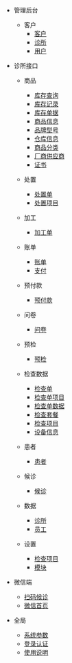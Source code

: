 - 管理后台
    - 客户
        - [客户](/管理/客户.md)
        - [诊所](/管理/诊所.md)
        - [用户](/管理/用户.md)
- 诊所接口      
    - 商品
      - [库存查询](/诊所/商品/库存查询.md)
      - [库存记录](/诊所/商品/库存记录.md)
      - [库存单据](/诊所/商品/库存单据.md)
      - [商品信息](/诊所/商品/商品信息.md)
      - [品牌型号](/诊所/商品/品牌型号.md)
      - [仓库信息](/诊所/商品/仓库信息.md)
      - [商品分类](/诊所/商品/商品分类.md)
      - [厂商供应商](/诊所/商品/厂商供应商.md)
      - [证书](/诊所/商品/证书.md)

    - 处置
      - [处置单](/诊所/处置/处置单.md)
      - [处置项目](/诊所/处置/处置项目.md)
      
    - 加工
      - [加工单](/诊所/加工/加工单.md)

    - 账单
      - [账单](/诊所/账单/账单.md)
      - [支付](/诊所/账单/支付.md)

    - 预付款
      - [预付款](/诊所/预付款/预付款.md)
      
    - 问卷
        - [问卷](/诊所/问卷/问卷.md)

    - 预检
      - [预检](/诊所/预检/预检.md)

    - 检查数据
        - [检查单](/诊所/检查/检查单.md)
        - [检查单项目](/诊所/检查/检查单项目.md)
        - [检查单数据](/诊所/检查/检查单数据.md)      
        - [检查套餐](/诊所/检查/检查套餐.md)
        - [检查项目](/诊所/检查/检查项目.md)
        - [设备信息](/诊所/检查/设备信息.md)
    - 患者
        - [患者](/诊所/患者/患者.md)
    - 候诊
        - [候诊](/诊所/候诊/候诊.md)
        
    - 数据
      - [诊所](/诊所/数据/诊所.md)
      - [员工](/诊所/员工/员工.md)
      
    - 设置
      - [检查项目](/诊所/设置/检查项目.md)
      - [模块](/诊所/设置/模块.md)
      
- 微信端
    - [扫码候诊](/微信/扫码候诊.md)
    - [微信首页](/微信/微信首页.md)
    
- 全局
    - [系统参数](/全局/系统参数.md)
    - [登录认证](/全局/登录认证.md)
    - [使用说明](/全局/使用说明.md)
